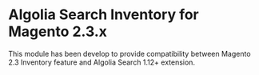 Algolia Search Inventory for Magento 2.3.x
==================

This module has been develop to provide compatibility between Magento 2.3 Inventory feature and Algolia Search 1.12+ extension.